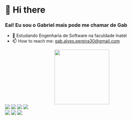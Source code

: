 # 👋 Hi there
### Eai! Eu sou o Gabriel mais pode me chamar de Gab

- 🌱 Estudando Engenharia de Software na faculdade Inatel
- 📫 How to reach me: gab.alves.pereira30@gmail.com
<div align="center">
  <a href="https://github.com/Gab-Zag">
  <img height="180em" src="https://github-readme-stats.vercel.app/api/top-langs/?username=Gab-Zag&hide_progress=comtrue&theme=onedark"/>
</div>
<a href="https://github.com/Gab-Zag/C" target="_blank"><img src="https://img.shields.io/badge/C%2B%2B-00599C?style=for-the-badge&logo=c%2B%2B&logoColor=white"></a>
<a href="https://github.com/Gab-Zag/Java" target="_blank"><img src="https://img.shields.io/badge/Java-ED8B00?style=for-the-badge&logo=openjdk&logoColor=white"></a>
<a href="https://github.com/Gab-Zag/Python" target="_blank"><img src="https://img.shields.io/badge/Python-14354C?style=for-the-badge&logo=python&logoColor=white"></a>
<a href="https://github.com/Gab-Zag/MySQL" target="_blank"><img src="https://img.shields.io/badge/MySQL-00000F?style=for-the-badge&logo=mysql&logoColor=white"></a>
</div>

<div> 
  <a href="https://www.instagram.com/gab_9s/" target="_blank"><img src="https://img.shields.io/badge/-Instagram-%23E4405F?style=for-the-badge&logo=instagram&logoColor=white" target="_blank"></a>
  <a href = "mailto:gab.alves.pereira30@gmail.com"><img src="https://img.shields.io/badge/-Gmail-%23333?style=for-the-badge&logo=gmail&logoColor=white" target="_blank"></a>
  <a href="https://www.linkedin.com/in/gabriel-alves-pereira-0a3393291/" target="_blank"><img src="https://img.shields.io/badge/-LinkedIn-%230077B5?style=for-the-badge&logo=linkedin&logoColor=white" target="_blank"></a>
</div>
